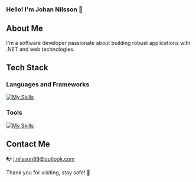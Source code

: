 ### Hello! I'm Johan Nilsson 👋

## About Me
I'm a software developer passionate about building robust applications with .NET and web technologies.

## Tech Stack

### Languages and Frameworks
[![My Skills](https://skillicons.dev/icons?i=cs,dotnet,html,css,js,bootstrap)](https://skillicons.dev)

### Tools
[![My Skills](https://skillicons.dev/icons?i=visualstudio,vscode,unity,git,github,githubcopilot,chatgpt)](https://skillicons.dev)

## Contact Me

:mailbox_with_no_mail: j.nilsson89@outlook.com

Thank you for visiting, stay safe! :pray:
